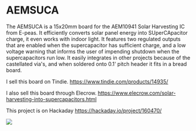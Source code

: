 # AEMSUCA
The AEMSUCA is a 15x20mm board for the AEM10941 Solar Harvesting IC from E-peas. It efficiently converts solar panel energy into SUperCApacitor charge, it even works with indoor light. It features two regulated outputs that are enabled when the supercapacitor has sufficient charge, and a low voltage warning that informs the user of impending shutdown when the supercapacitors run low. It easily integrates in other projects because of the castellated via's, and when soldered onto 0.1' pitch header it fits in a bread board.

I sell this board on Tindie. https://www.tindie.com/products/14935/

I also sell this board through Elecrow. https://www.elecrow.com/solar-harvesting-into-supercapacitors.html

This project is on Hackaday https://hackaday.io/project/160470/

<img src="https://cdn.tindiemedia.com/images/resize/0zz-lJM-GDi_0ixe9AURenk6aFk=/p/full-fit-in/2336x1752/i/20561/products/2020-12-26T20%3A21%3A24.657Z-2020-12-24%2021.34.29.jpg?1608985323">
